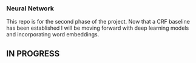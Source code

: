 ### Neural Network 
This repo is for the second phase of the project. Now that a CRF baseline has been established I will be moving forward with deep learning models and incorporating word embeddings.

## IN PROGRESS
